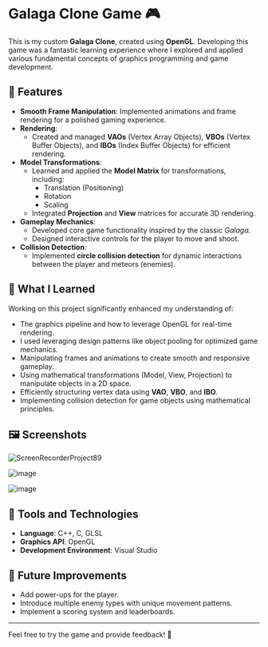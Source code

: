 # Galaga Clone Game 🎮

This is my custom **Galaga Clone**, created using **OpenGL**. Developing this game was a fantastic learning experience where I explored and applied various fundamental concepts of graphics programming and game development.

## 🚀 Features
- **Smooth Frame Manipulation**: Implemented animations and frame rendering for a polished gaming experience.
- **Rendering**:
  - Created and managed **VAOs** (Vertex Array Objects), **VBOs** (Vertex Buffer Objects), and **IBOs** (Index Buffer Objects) for efficient rendering.
- **Model Transformations**:
  - Learned and applied the **Model Matrix** for transformations, including:
    - Translation (Positioning)
    - Rotation
    - Scaling
  - Integrated **Projection** and **View** matrices for accurate 3D rendering.
- **Gameplay Mechanics**:
  - Developed core game functionality inspired by the classic *Galaga*.
  - Designed interactive controls for the player to move and shoot.
- **Collision Detection**:
  - Implemented **circle collision detection** for dynamic interactions between the player and meteors (enemies).

## 🧠 What I Learned
Working on this project significantly enhanced my understanding of:
- The graphics pipeline and how to leverage OpenGL for real-time rendering.
- I used leveraging design patterns like object pooling for optimized game mechanics.
- Manipulating frames and animations to create smooth and responsive gameplay.
- Using mathematical transformations (Model, View, Projection) to manipulate objects in a 2D space.
- Efficiently structuring vertex data using **VAO**, **VBO**, and **IBO**.
- Implementing collision detection for game objects using mathematical principles.

## 🖼️ Screenshots
![ScreenRecorderProject89](https://github.com/user-attachments/assets/73ca9c59-cacb-477e-b3ce-c22dc5bf6be3)

![image](https://github.com/user-attachments/assets/6b55107e-2c1e-4a39-a952-c98fca3c7afe)

![image](https://github.com/user-attachments/assets/8e1edd5a-dd38-4016-8779-6700c00dc945)


## 🔧 Tools and Technologies
- **Language**: C++, C, GLSL
- **Graphics API**: OpenGL
- **Development Environment**: Visual Studio

## 🌟 Future Improvements
- Add power-ups for the player.
- Introduce multiple enemy types with unique movement patterns.
- Implement a scoring system and leaderboards.

---

Feel free to try the game and provide feedback! 🚀
